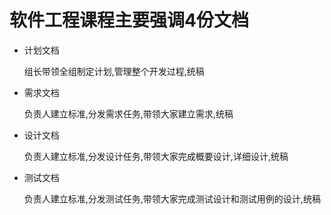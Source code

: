 # 软件工程课程主要强调4份文档

- 计划文档

  组长带领全组制定计划,管理整个开发过程,统稿

- 需求文档

  负责人建立标准,分发需求任务,带领大家建立需求,统稿

- 设计文档

  负责人建立标准,分发设计任务,带领大家完成概要设计,详细设计,统稿

- 测试文档

  负责人建立标准,分发测试任务,带领大家完成测试设计和测试用例的设计,统稿